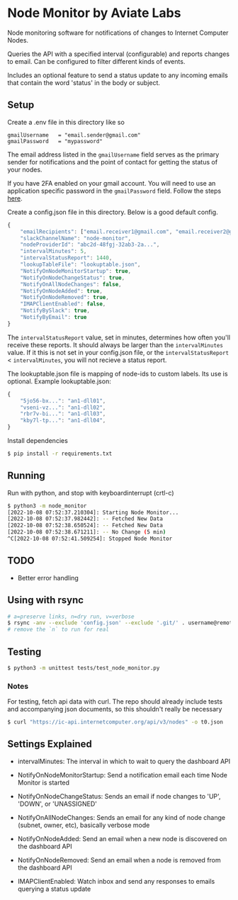 # Node Monitor by Aviate Labs

Node monitoring software for notifications of changes to Internet Computer Nodes.

Queries the API with a specified interval (configurable) and reports changes to email.
Can be configured to filter different kinds of events.

Includes an optional feature to send a status update to any incoming emails that contain the word 'status' in the body or subject.


## Setup
Create a .env file in this directory like so
```text
gmailUsername   = "email.sender@gmail.com"
gmailPassword   = "mypassword"
```
The email address listed in the `gmailUsername` field serves as the primary sender for notifications and the point of contact for getting the status of your nodes. 

If you have 2FA enabled on your gmail account. You will need to use an application specific password in the `gmailPassword` field. Follow the steps [here](https://support.google.com/mail/answer/185833?hl=en-GB).


Create a config.json file in this directory. Below is a good default config.
```js
{
    "emailRecipients": ["email.receiver1@gmail.com", "email.receiver2@gmail.com"],
    "slackChannelName": "node-monitor",
    "nodeProviderId": "abc2d-48fgj-32ab3-2a...",
    "intervalMinutes": 5,
    "intervalStatusReport": 1440, 
    "lookupTableFile": "lookuptable.json",
    "NotifyOnNodeMonitorStartup": true,
    "NotifyOnNodeChangeStatus": true,
    "NotifyOnAllNodeChanges": false,
    "NotifyOnNodeAdded": true,
    "NotifyOnNodeRemoved": true,
    "IMAPClientEnabled": false,
    "NotifyBySlack": true,
    "NotifyByEmail": true
}
```
The `intervalStatusReport` value, set in minutes, determines how often you'll receive these reports. It should always be larger than the `intervalMinutes` value. If it this is not set in your config.json file, or the `intervalStatusReport` < `intervalMinutes`, you will not recieve a status report.

The lookuptable.json file is mapping of node-ids to custom labels. Its use is optional.
Example lookuptable.json:
```js
{
    "5jo56-bx...": "an1-dll01",
    "vseni-vz...": "an1-dll02",
    "rbr7v-bi...": "an1-dll03",
    "kby7l-tp...": "an1-dll04",
}
```


Install dependencies
```sh
$ pip install -r requirements.txt
```


## Running
Run with python, and stop with keyboardinterrupt (crtl-c)
```sh
$ python3 -m node_monitor
[2022-10-08 07:52:37.210304]: Starting Node Monitor...
[2022-10-08 07:52:37.982442]: -- Fetched New Data
[2022-10-08 07:52:38.650524]: -- Fetched New Data
[2022-10-08 07:52:38.671211]: -- No Change (5 min)
^C[2022-10-08 07:52:41.509254]: Stopped Node Monitor
```


## TODO
- Better error handling

## Using with rsync
```bash
# a=preserve links, n=dry run, v=verbose
$ rsync -anv --exclude 'config.json' --exclude '.git/' . username@remote_host:/root/directory
# remove the `n` to run for real
```

## Testing
```sh
$ python3 -m unittest tests/test_node_monitor.py
```
### Notes
For testing, fetch api data with curl. The repo should already include tests and accompanying json documents, so this shouldn't really be necessary
```sh
$ curl "https://ic-api.internetcomputer.org/api/v3/nodes" -o t0.json
```



## Settings Explained

- intervalMinutes: The interval in which to wait to query the dashboard API

- NotifyOnNodeMonitorStartup: Send a notification email each time Node Monitor is started

- NotifyOnNodeChangeStatus: Sends an email if node changes to 'UP', 'DOWN', or 'UNASSIGNED'

- NotifyOnAllNodeChanges: Sends an email for any kind of node change (subnet, owner, etc), basically verbose mode

- NotifyOnNodeAdded: Send an email when a new node is discovered on the dashboard API

- NotifyOnNodeRemoved: Send an email when a node is removed from the dashboard API

- IMAPClientEnabled: Watch inbox and send any responses to emails querying a status update

